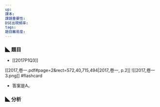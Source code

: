 ```yaml
---
up: 
課本: 
課題重要性: 
DSE出現頻率: 
tags: 
題目難易度:
---
```


### ◣ 題目
* [[2017P1Q3]]


[[2017_卷一.pdf#page=2&rect=572,40,715,494|2017_卷一, p.2]] 
 ![[2017_卷一 3.png]] #flashcard
* 答案是A。
### ◣ 分析